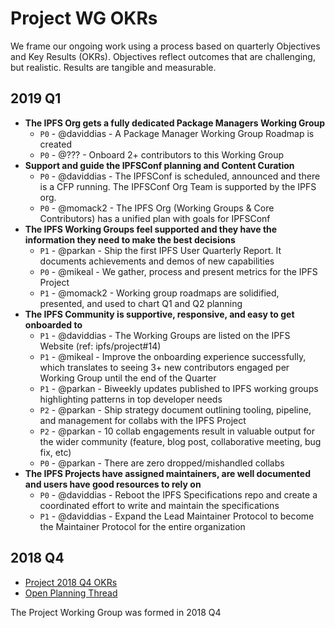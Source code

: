 # Project WG OKRs

We frame our ongoing work using a process based on quarterly Objectives and Key Results (OKRs). Objectives reflect outcomes that are challenging, but realistic. Results are tangible and measurable.

## 2019 Q1

- **The IPFS Org gets a fully dedicated Package Managers Working Group**
  - `P0` - @daviddias - A Package Manager Working Group Roadmap is created
  - `P0` - @??? - Onboard 2+ contributors to this Working Group       
- **Support and guide the IPFSConf planning and Content Curation**
  - `P0` - @daviddias - The IPFSConf is scheduled, announced and there is a CFP running. The IPFSConf Org Team is supported by the IPFS org.
  - `P0` - @momack2 - The IPFS Org (Working Groups & Core Contributors) has a unified plan with goals for IPFSConf
- **The IPFS Working Groups feel supported and they have the information they need to make the best decisions**
  - `P1` - @parkan - Ship the first IPFS User Quarterly Report. It documents achievements and demos of new capabilities
  - `P0` - @mikeal - We gather, process and present metrics for the IPFS Project    
  - `P1` - @momack2 - Working group roadmaps are solidified, presented, and used to chart Q1 and Q2 planning
- **The IPFS Community is supportive, responsive, and easy to get onboarded to**
  - `P1` - @daviddias - The Working Groups are listed on the IPFS Website (ref: ipfs/project#14)
  - `P1` - @mikeal - Improve the onboarding experience successfully, which translates to seeing 3+ new contributors engaged per Working Group until the end of the Quarter   
  - `P1` - @parkan - Biweekly updates published to IPFS working groups highlighting patterns in top developer needs
  - `P2` - @parkan - Ship strategy document outlining tooling, pipeline, and management for collabs with the IPFS Project  
  - `P2` - @parkan - 10 collab engagements result in valuable output for the wider community (feature, blog post, collaborative meeting, bug fix, etc)  
  - `P0` - @parkan - There are zero dropped/mishandled collabs  
- **The IPFS Projects have assigned maintainers, are well documented and users have good resources to rely on**
  - `P0` - @daviddias - Reboot the IPFS Specifications repo and create a coordinated effort to write and maintain the specifications
  - `P1` - @daviddias - Expand the Lead Maintainer Protocol to become the Maintainer Protocol for the entire organization
  
## 2018 Q4

- [Project 2018 Q4 OKRs](https://docs.google.com/spreadsheets/d/139lROP7-Ee4M4S7A_IO4iIgSgugYm7dct620LYnalII/edit#gid=1562851442)
- [Open Planning Thread](https://github.com/ipfs/project/pull/3)

The Project Working Group was formed in 2018 Q4
